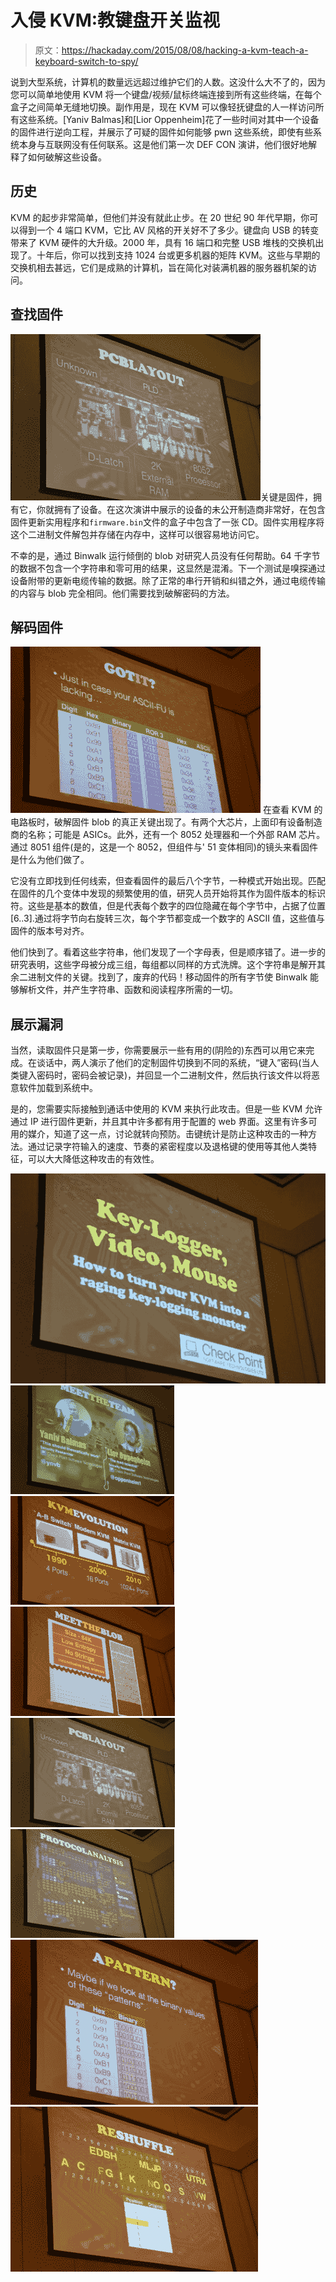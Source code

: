 # 入侵 KVM:教键盘开关监视

> 原文：<https://hackaday.com/2015/08/08/hacking-a-kvm-teach-a-keyboard-switch-to-spy/>

说到大型系统，计算机的数量远远超过维护它们的人数。这没什么大不了的，因为您可以简单地使用 KVM 将一个键盘/视频/鼠标终端连接到所有这些终端，在每个盒子之间简单无缝地切换。副作用是，现在 KVM 可以像轻抚键盘的人一样访问所有这些系统。[Yaniv Balmas]和[Lior Oppenheim]花了一些时间对其中一个设备的固件进行逆向工程，并展示了可疑的固件如何能够 pwn 这些系统，即使有些系统本身与互联网没有任何联系。这是他们第一次 DEF CON 演讲，他们很好地解释了如何破解这些设备。

## 历史

KVM 的起步非常简单，但他们并没有就此止步。在 20 世纪 90 年代早期，你可以得到一个 4 端口 KVM，它比 AV 风格的开关好不了多少。键盘向 USB 的转变带来了 KVM 硬件的大升级。2000 年，具有 16 端口和完整 USB 堆栈的交换机出现了。十年后，你可以找到支持 1024 台或更多机器的矩阵 KVM。这些与早期的交换机相去甚远，它们是成熟的计算机，旨在简化对装满机器的服务器机架的访问。

## 查找固件

![DSC_0422](img/c8a990f82bc177559985d48f8e2b8be4.png)关键是固件，拥有它，你就拥有了设备。在这次演讲中展示的设备的未公开制造商非常好，在包含固件更新实用程序和`firmware.bin`文件的盒子中包含了一张 CD。固件实用程序将这个二进制文件解包并存储在内存中，这样可以很容易地访问它。

不幸的是，通过 Binwalk 运行倾倒的 blob 对研究人员没有任何帮助。64 千字节的数据不包含一个字符串和零可用的结果，这显然是混淆。下一个测试是嗅探通过设备附带的更新电缆传输的数据。除了正常的串行开销和纠错之外，通过电缆传输的内容与 blob 完全相同。他们需要找到破解密码的方法。

## 解码固件

[![](img/5181ef90e3e1b313c0bceca0b29a19dd.png)](https://hackaday.com/wp-content/uploads/2015/08/dsc_0429.jpg) 在查看 KVM 的电路板时，破解固件 blob 的真正关键出现了。有两个大芯片，上面印有设备制造商的名称；可能是 ASICs。此外，还有一个 8052 处理器和一个外部 RAM 芯片。通过 8051 组件(是的，这是一个 8052，但组件与' 51 变体相同)的镜头来看固件是什么为他们做了。

它没有立即找到任何线索，但查看固件的最后八个字节，一种模式开始出现。匹配在固件的几个变体中发现的频繁使用的值，研究人员开始将其作为固件版本的标识符。这些是基本的数值，但是代表每个数字的四位隐藏在每个字节中，占据了位置[6..3].通过将字节向右旋转三次，每个字节都变成一个数字的 ASCII 值，这些值与固件的版本号对齐。

他们快到了。看着这些字符串，他们发现了一个字母表，但是顺序错了。进一步的研究表明，这些字母被分成三组，每组都以同样的方式洗牌。这个字符串是解开其余二进制文件的关键。找到了，废弃的代码！移动固件的所有字节使 Binwalk 能够解析文件，并产生字符串、函数和阅读程序所需的一切。

## 展示漏洞

当然，读取固件只是第一步，你需要展示一些有用的(阴险的)东西可以用它来完成。在谈话中，两人演示了他们的定制固件切换到不同的系统，“键入”密码(当人类键入密码时，密码会被记录)，并回显一个二进制文件，然后执行该文件以将恶意软件加载到系统中。

是的，您需要实际接触到通话中使用的 KVM 来执行此攻击。但是一些 KVM 允许通过 IP 进行固件更新，并且其中许多都有用于配置的 web 界面。这里有许多可用的媒介，知道了这一点，讨论就转向预防。击键统计是防止这种攻击的一种方法。通过记录字符输入的速度、节奏的紧密程度以及退格键的使用等其他人类特征，可以大大降低这种攻击的有效性。

 [![DSC_0412](img/9f7df81719be5de29a1eed632b921417.png "DSC_0412")](https://hackaday.com/2015/08/08/hacking-a-kvm-teach-a-keyboard-switch-to-spy/dsc_0412/)  [![DSC_0417](img/97f58b9c4f86120c62d5c9beb18bde9f.png "DSC_0417")](https://hackaday.com/2015/08/08/hacking-a-kvm-teach-a-keyboard-switch-to-spy/dsc_0417/)  [![DSC_0418](img/539cef15b5cd8656156cf45d73b35341.png "DSC_0418")](https://hackaday.com/2015/08/08/hacking-a-kvm-teach-a-keyboard-switch-to-spy/dsc_0418/)  [![DSC_0419](img/a07ae8b56aafbe6e38645bc155b5de92.png "DSC_0419")](https://hackaday.com/2015/08/08/hacking-a-kvm-teach-a-keyboard-switch-to-spy/dsc_0419/)  [![DSC_0422](img/5942131a4ff092c35016ac5bb3b29b00.png "DSC_0422")](https://hackaday.com/2015/08/08/hacking-a-kvm-teach-a-keyboard-switch-to-spy/dsc_0422/)  [![DSC_0420](img/e7e26aad230d010f8b3db0e55bf9e4c4.png "DSC_0420")](https://hackaday.com/2015/08/08/hacking-a-kvm-teach-a-keyboard-switch-to-spy/dsc_0420/)  [![DSC_0428](img/dff637cdc14bb54183918c392d23d183.png "DSC_0428")](https://hackaday.com/2015/08/08/hacking-a-kvm-teach-a-keyboard-switch-to-spy/dsc_0428/)  [![DSC_0430](img/47bc802f67d8eacdc480c8a4b5064e48.png "DSC_0430")](https://hackaday.com/2015/08/08/hacking-a-kvm-teach-a-keyboard-switch-to-spy/dsc_0430/)
